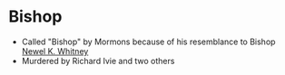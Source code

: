 # Bishop

- Called "Bishop" by Mormons because of his resemblance to Bishop [Newel K. Whitney](https://en.m.wikipedia.org/wiki/Newel_K._Whitney)
- Murdered by Richard Ivie and two others
